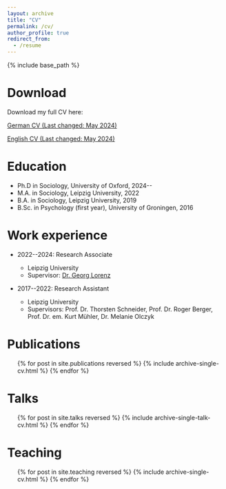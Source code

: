 ```yaml
---
layout: archive
title: "CV"
permalink: /cv/
author_profile: true
redirect_from:
  - /resume
---
```


{% include base_path %}

Download
======

Download my full CV here:                    
<p><a href = "https://github.com/TillHovestadt/CV/raw/main/CV_Hovestadt_DE.pdf">German CV (Last changed: May 2024)</a></p>
<p><a href = "https://github.com/TillHovestadt/CV/raw/main/CV_Hovestadt_EN.pdf">English CV (Last changed: May 2024)</a></p>


Education
======
* Ph.D in Sociology, University of Oxford, 2024--
* M.A. in Sociology, Leipzig University, 2022
* B.A. in Sociology, Leipzig University, 2019
* B.Sc. in Psychology (first year), University of Groningen, 2016

Work experience
======
* 2022--2024: Research Associate
  * Leipzig University
  * Supervisor: [Dr. Georg Lorenz](https://www.uni-leipzig.de/en/profile/mitarbeiter/dr-georg-lorenz)

* 2017--2022: Research Assistant
  * Leipzig University
  * Supervisors: Prof. Dr. Thorsten Schneider, Prof. Dr. Roger Berger, Prof. Dr. em. Kurt Mühler, Dr. Melanie Olczyk

Publications
======
  <ul>{% for post in site.publications reversed %}
    {% include archive-single-cv.html %}
  {% endfor %}</ul>

Talks
======
  <ul>{% for post in site.talks reversed %}
    {% include archive-single-talk-cv.html  %}
  {% endfor %}</ul>

Teaching
======
  <ul>{% for post in site.teaching reversed %}
    {% include archive-single-cv.html %}
  {% endfor %}</ul>
